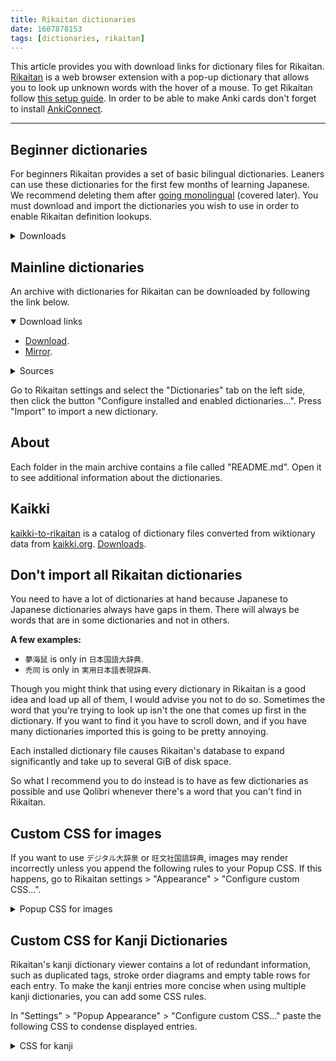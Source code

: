 ```yaml
---
title: Rikaitan dictionaries
date: 1607878153
tags: [dictionaries, rikaitan]
---
```


This article
provides you with download links for dictionary files for Rikaitan.
[Rikaitan](setting-up-yomichan.html)
is a web browser extension with a pop-up dictionary
that allows you to look up unknown words with the hover of a mouse.
To get Rikaitan follow [this setup guide](setting-up-yomichan.html).
In order to be able to make Anki cards don't forget to install
[AnkiConnect](https://ankiweb.net/shared/info/2055492159).

****

## Beginner dictionaries

For beginners Rikaitan provides a set of basic bilingual dictionaries.
Leaners can use these dictionaries for the first few months of learning Japanese.
We recommend deleting them after [going monolingual](going-monolingual.html) (covered later).
You must download and import the dictionaries you wish to use
in order to enable Rikaitan definition lookups.

<details>
<summary>Downloads</summary>

- JMdict (English).
  JMdict is the most common Japanese-English dictionary for beginners.
  - [JMdict_english.zip](https://github.com/Ajatt-Tools/jmdict-rikaitan/releases/latest/download/JMdict_english.zip).
    This is the JMdict but without example sentences.
  - [JMdict_english_with_examples.zip](https://github.com/Ajatt-Tools/jmdict-rikaitan/releases/latest/download/JMdict_english_with_examples.zip).
    This is the version of JMdict with example sentences from the [Tatoeba Project](http://tatoeba.org/home).
    Note that Tatoeba doesn't always have correct example sentences.
- JMdict (Other Languages).
  Be aware that the non-English dictionaries contain fewer entries
  than their English counterparts.
  Even if your primary language is not English,
  you may consider also importing the English version for better coverage.
  - [JMdict_dutch.zip](https://github.com/Ajatt-Tools/jmdict-rikaitan/releases/latest/download/JMdict_dutch.zip)
  - [JMdict_french.zip](https://github.com/Ajatt-Tools/jmdict-rikaitan/releases/latest/download/JMdict_french.zip)
  - [JMdict_german.zip](https://github.com/Ajatt-Tools/jmdict-rikaitan/releases/latest/download/JMdict_german.zip)
  - [JMdict_hungarian.zip](https://github.com/Ajatt-Tools/jmdict-rikaitan/releases/latest/download/JMdict_hungarian.zip)
  - [JMdict_russian.zip](https://github.com/Ajatt-Tools/jmdict-rikaitan/releases/latest/download/JMdict_russian.zip)
  - [JMdict_slovenian.zip](https://github.com/Ajatt-Tools/jmdict-rikaitan/releases/latest/download/JMdict_slovenian.zip)
  - [JMdict_spanish.zip](https://github.com/Ajatt-Tools/jmdict-rikaitan/releases/latest/download/JMdict_spanish.zip)
  - [JMdict_swedish.zip](https://github.com/Ajatt-Tools/jmdict-rikaitan/releases/latest/download/JMdict_swedish.zip)
- [JMdict_forms.zip](https://github.com/Ajatt-Tools/jmdict-rikaitan/releases/latest/download/JMdict_forms.zip).
  This is a version of JMdict that includes only the alternate forms of each
  entry. This is useful for conjugation lookup for those who do not wish to
  have any dictionary definitons, and is unnecessary if you are using the
  regular JMdict.
- [JMnedict.zip](https://github.com/Ajatt-Tools/jmdict-rikaitan/releases/latest/download/JMnedict.zip).
  JMnedict is a dictionary of Japanese names.
  It tells you how to read names of people, places, etc.
- KANJIDIC.
  Kanjidic is a kanji dictionary.
  - [KANJIDIC_english.zip](https://github.com/Ajatt-Tools/jmdict-rikaitan/releases/latest/download/KANJIDIC_english.zip)
  - [KANJIDIC_french.zip](https://github.com/Ajatt-Tools/jmdict-rikaitan/releases/latest/download/KANJIDIC_french.zip)
  - [KANJIDIC_portuguese.zip](https://github.com/Ajatt-Tools/jmdict-rikaitan/releases/latest/download/KANJIDIC_portuguese.zip)
  - [KANJIDIC_spanish.zip](https://github.com/Ajatt-Tools/jmdict-rikaitan/releases/latest/download/KANJIDIC_spanish.zip)
- [Kanjium Pitch Accent dictionary](https://github.com/Ajatt-Tools/rikaitan/raw/dictionaries/kanjium_pitch_accents.zip).
  Made from [Kanjium](https://github.com/mifunetoshiro/kanjium) data.
- BCCWJ Frequency Dictionary
  ([large](https://github.com/Ajatt-Tools/yomichan-bccwj-frequency-dictionary/releases/download/1.0.1/BCCWJ-LUW.zip),
  [small](https://github.com/Ajatt-Tools/yomichan-bccwj-frequency-dictionary/releases/download/1.0.1/BCCWJ-SUW.zip)).
  A frequency dictionary based on the Balanced Corpus of Contemporary Written Japanese.

</details>

## Mainline dictionaries

An archive with dictionaries for Rikaitan can be downloaded by following the link below.

<details open class="important_details">
<summary>Download links</summary>

* [Download](https://disk.yandex.com/d/dmS_-JVE2fkMDQ).
* [Mirror](https://t.me/ajatt_tools/115).

</details>

<details>
<summary>Sources</summary>

The dictionaries were compiled from various places.
Below is a list of public folders that were used.

* [This Mega folder](https://mega.nz/folder/rIIHhAxb#d6GV9ZNTj9gUEaQtfGluqg)
* [Shared by mattvsjapan](https://www.mediafire.com/file/o3b6jt999dtd9vc/Rikaitan_Dictionaries.zip/file)
* [Shinmeikai5](https://mega.nz/file/A5cRxIpY#fcCGZyWX6cZoFYwKoKzbdHnxm_S86WM3PSbDA4ifKUM)
* [Pitch Accent Dictionary](https://mega.nz/file/A5cRxIpY#fcCGZyWX6cZoFYwKoKzbdHnxm_S86WM3PSbDA4ifKUM)

</details>

Go to Rikaitan settings and select the "Dictionaries" tab on the left side,
then click the button "Configure installed and enabled dictionaries…".
Press "Import" to import a new dictionary.

## About

Each folder in the main archive contains a file called "README.md".
Open it to see additional information about the dictionaries.

## Kaikki

[kaikki-to-rikaitan](https://github.com/Ajatt-Tools/kaikki-to-rikaitan/blob/master/README.md)
is a catalog of dictionary files converted from
wiktionary data from [kaikki.org](https://kaikki.org/).
[Downloads](https://github.com/Ajatt-Tools/kaikki-to-rikaitan/blob/master/downloads.md).

## Don't import all Rikaitan dictionaries

You need to have a lot of dictionaries at hand
because Japanese to Japanese dictionaries always have gaps in them.
There will always be words that are in some dictionaries and not in others.

**A few examples:**
* `夢海鼠` is only in `日本国語大辞典`.
* `禿同` is only in `実用日本語表現辞典`.

Though you might think that using every dictionary in Rikaitan is a good idea
and load up all of them, I would advise you not to do so.
Sometimes the word that you're trying to look up
isn't the one that comes up first in the dictionary.
If you want to find it you have to scroll down,
and if you have many dictionaries imported this is going to be pretty annoying.

Each installed dictionary file causes Rikaitan's database to expand significantly
and take up to several GiB of disk space.

So what I recommend you to do instead is to have as few dictionaries as possible
and use Qolibri whenever there's a word that you can't find in Rikaitan.

## Custom CSS for images

If you want to use `デジタル大辞泉` or `旺文社国語辞典`,
images may render incorrectly unless you
append the following rules to your Popup CSS.
If this happens, go to Rikaitan settings > "Appearance" > "Configure custom CSS...".

<details>
<summary>Popup CSS for images</summary>

```css
.gloss-image-description {
    text-align: center;
}

.definition-item-content,
.gloss-image-link {
    max-width: 100%;
}

.gloss-image-container {
    background: none !important;
}

.gloss-image-link[data-has-aspect-ratio="true"] .gloss-image {
    position: static;
    max-height: 200px;
}

.gloss-image-link[data-has-aspect-ratio="true"] .gloss-image-aspect-ratio-sizer {
    display: none;
}

.gloss-image-container-overlay {
    display: none;
}

img {
    will-change: transform;
}
```

</details>

## Custom CSS for Kanji Dictionaries

Rikaitan's kanji dictionary viewer contains a lot of redundant information,
such as duplicated tags, stroke order diagrams and empty table rows for each entry.
To make the kanji entries more concise when using multiple kanji dictionaries,
you can add some CSS rules.

In "Settings" > "Popup Appearance" > "Configure custom CSS..."
paste the following CSS to condense displayed entries.

<details>
<summary>CSS for kanji</summary>

```css
/* remove misc dict classifications/codepoints/stats */
.kanji-glyph-data > tbody > tr:nth-child(n + 3) {
  display: none;
}

/* remove stroke diagram, freq, header for next entries */
div.entry[data-type='kanji']:nth-child(n + 2) .kanji-glyph-container,
div.entry[data-type='kanji']:nth-child(n + 2) [data-section-type='frequencies'],
div.entry[data-type='kanji']:nth-child(n + 2) table.kanji-glyph-data > tbody > tr:first-child {
  display: none;
}

/* remove 'No data found' */
.kanji-info-table-item-value-empty {
  display: none;
}

/* reduce extra padding */
.kanji-glyph-data,
div.entry[data-type='kanji'],
div.entry[data-type='kanji']:nth-child(n + 2) .kanji-glyph-data > tbody > tr > *,
.kanji-glyph-data dl.kanji-readings-japanese,
div.entry[data-type='kanji']:nth-child(n + 2)
  .kanji-glyph-data
  dl.kanji-readings-chinese[data-count='0'] {
  padding-top: 0 !important;
  padding-bottom: 0 !important;
  margin-bottom: 0em;
  margin-top: 0 !important;
}

/* remove horizontal lines */
.entry + .entry[data-type='kanji'],
div#dictionary-entries > div.entry:nth-child(n + 2) .kanji-glyph-data > tbody > tr > * {
  border-top: none !important;
}

/* change decimal list */
.kanji-gloss-list {
  list-style-type: circle;
}
```

</details>

